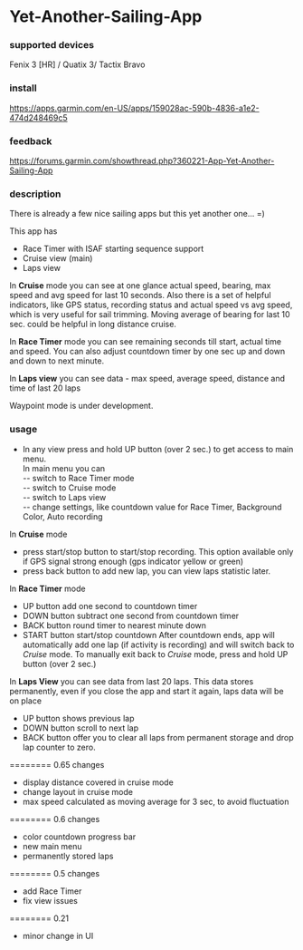 # Yet-Another-Sailing-App

### supported devices

Fenix 3 [HR] / Quatix 3/ Tactix Bravo 

### install

https://apps.garmin.com/en-US/apps/159028ac-590b-4836-a1e2-474d248469c5

### feedback 

https://forums.garmin.com/showthread.php?360221-App-Yet-Another-Sailing-App 

### description

There is already a few nice sailing apps but this yet another one... =)   

This app has 
- Race Timer with ISAF starting sequence support 
- Cruise view (main)
- Laps view 

In **Cruise** mode you can see at one glance actual speed, bearing, max speed and avg speed for last 10 seconds. Also there is a set of helpful indicators, like GPS status, recording status and actual speed vs avg speed, which is very useful for sail trimming.
Moving average of bearing for last 10 sec. could be helpful in long distance cruise.   

In **Race Timer** mode you can see remaining seconds till start, actual time and speed. You can also adjust countdown timer by one sec up and down and down to next minute.

In **Laps view** you can see data - max speed, average speed, distance and time of last 20 laps  

Waypoint mode is under development.

### usage

- In any view press and hold UP button (over 2 sec.) to get access to main menu.    
	In main menu you can   
   -- switch to Race Timer mode  
   -- switch to Cruise mode   
   -- switch to Laps view  
   -- change settings, like countdown value for Race Timer, Background Color, Auto recording  

In **Cruise** mode     
- press start/stop button to start/stop recording. This option available only if GPS signal strong enough (gps indicator yellow or green)
- press back button to add new lap, you can view laps statistic later.  
 
In **Race Timer** mode   
- UP button add one second to countdown timer
- DOWN button subtract one second from countdown timer
- BACK button round timer to nearest minute down 
- START button start/stop countdown
After countdown ends, app will automatically add one lap (if activity is recording) and will switch back to *Cruise* mode.
To manually exit back to *Cruise* mode, press and hold UP button (over 2 sec.) 

In **Laps View** you can see data from last 20 laps. This data stores permanently, even if you close the app and start it again, laps data will be on place  
- UP button shows previous lap
- DOWN button scroll to next lap
- BACK button offer you to clear all laps from permanent storage and drop lap counter to zero.   
 
======== 0.65 changes 
- display distance covered in cruise mode 
- change layout in cruise mode
- max speed calculated as moving average for 3 sec, to avoid fluctuation 
  
======== 0.6 changes 
- color countdown progress bar   
- new main menu   
- permanently stored laps   
   
======== 0.5 changes   
- add Race Timer   
- fix view issues   
   
======== 0.21   
- minor change in UI   
